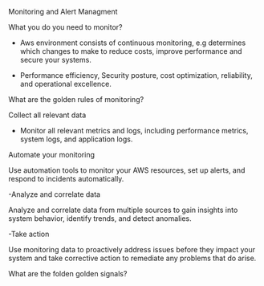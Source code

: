 Monitoring and Alert Managment

What you do you need to monitor?

-	Aws environment consists of continuous monitoring, e.g determines which changes to make to reduce costs, improve performance and secure your systems. 

-	Performance efficiency, Security posture, cost optimization, reliability, and operational excellence.


What are the golden rules of monitoring?

Collect all relevant data

- Monitor all relevant metrics and logs, including performance metrics, system logs, and application logs.

Automate your monitoring

Use automation tools to monitor your AWS resources, set up alerts, and respond to incidents automatically.

-Analyze and correlate data

Analyze and correlate data from multiple sources to gain insights into system behavior, identify trends, and detect anomalies.

-Take action

Use monitoring data to proactively address issues before they impact your system and take corrective action to remediate any problems that do arise.

What are the folden golden signals?

